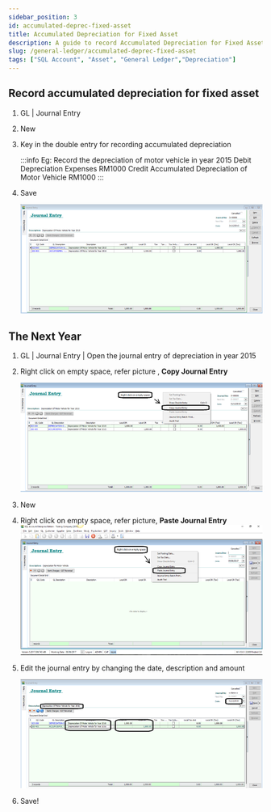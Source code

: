 ```yaml
---
sidebar_position: 3
id: accumulated-deprec-fixed-asset
title: Accumulated Depreciation for Fixed Asset
description: A guide to record Accumulated Depreciation for Fixed Asset for SQL Account
slug: /general-ledger/accumulated-deprec-fixed-asset
tags: ["SQL Account", "Asset", "General Ledger","Depreciation"]
---
```


## Record accumulated depreciation for fixed asset

1. GL | Journal Entry

2. New

3. Key in the double entry for recording accumulated depreciation

   :::info
   Eg: Record the depreciation of motor vehicle in year 2015
   Debit Depreciation Expenses RM1000
   Credit Accumulated Depreciation of Motor Vehicle RM1000
   :::

4. Save

   ![1](../../static/img/general-ledger/accumulated-deprec-fixed-asset/1.png)

## The Next Year

1. GL | Journal Entry | Open the journal entry of depreciation in year 2015

2. Right click on empty space, refer picture , **Copy Journal Entry**

   ![2](../../static/img/general-ledger/accumulated-deprec-fixed-asset/2.png)

3. New

4. Right click on empty space, refer picture, **Paste Journal Entry**
   ![3](../../static/img/general-ledger/accumulated-deprec-fixed-asset/3.png)

5. Edit the journal entry by changing the date, description and amount

   ![4](../../static/img/general-ledger/accumulated-deprec-fixed-asset/4.png)

6. Save!
